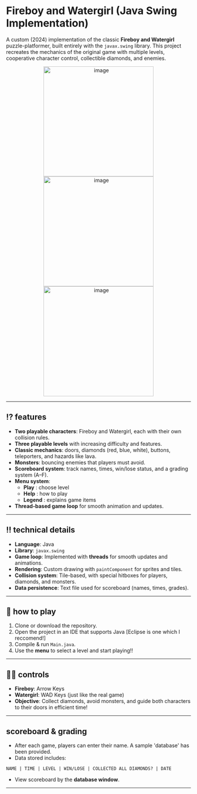 # Fireboy and Watergirl (Java Swing Implementation)

A custom (2024) implementation of the classic **Fireboy and Watergirl** puzzle-platformer, built entirely with the `javax.swing` library. This project recreates the mechanics of the original game with multiple levels, cooperative character control, collectible diamonds, and enemies.

<p align="center">
<img width="300" height="300" alt="image" src="https://github.com/user-attachments/assets/3de4319a-cdee-4257-9b76-2c7a3f719c4f" />
<img width="300" height="300" alt="image" src="https://github.com/user-attachments/assets/48c60b55-30d6-44e0-b06b-f4b206c15fba" />
<img width="300" height="300" alt="image" src="https://github.com/user-attachments/assets/fb0983b6-6528-4724-8dff-83982e16da9d" />
</p>

---

## ⁉️ features

* **Two playable characters**: Fireboy and Watergirl, each with their own collision rules.
* **Three playable levels** with increasing difficulty and features.
* **Classic mechanics**: doors, diamonds (red, blue, white), buttons, teleporters, and hazards like lava.
* **Monsters**: bouncing enemies that players must avoid.
* **Scoreboard system**: track names, times, win/lose status, and a grading system (A–F).
* **Menu system**:
  * **Play** : choose level
  * **Help** : how to play
  * **Legend** : explains game items
* **Thread-based game loop** for smooth animation and updates.

---

## ‼️ technical details

* **Language**: Java
* **Library**: `javax.swing`
* **Game loop**: Implemented with **threads** for smooth updates and animations.
* **Rendering**: Custom drawing with `paintComponent` for sprites and tiles.
* **Collision system**: Tile-based, with special hitboxes for players, diamonds, and monsters.
* **Data persistence**: Text file used for scoreboard (names, times, grades).

---

## 💫 how to play

1. Clone or download the repository.
2. Open the project in an IDE that supports Java [Eclipse is one which I reccomend!]
3. Compile & run `Main.java`.
4. Use the **menu** to select a level and start playing!!

---

## 🙌🏻 controls

* **Fireboy**: Arrow Keys
* **Watergirl**: WAD Keys (just like the real game)
* **Objective**: Collect diamonds, avoid monsters, and guide both characters to their doors in efficient time!

---

## scoreboard & grading

* After each game, players can enter their name. A sample 'database' has been provided. 
* Data stored includes:

```
NAME | TIME | LEVEL | WIN/LOSE | COLLECTED ALL DIAMONDS? | DATE
```

* View scoreboard by the **database window**.

---
